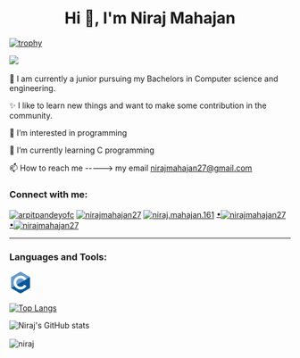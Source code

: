 <h1 align="center">Hi 👋, I'm Niraj Mahajan</h1>

  [![trophy](https://github-profile-trophy.vercel.app/?username=nirajmahajan)](https://github.com/nirajmahajan/github-profile-trophy)


![](https://komarev.com/ghpvc/?username=nirajmahajan27)



🎯 I am currently a junior pursuing my Bachelors in Computer science and engineering.


✨ I like to learn new things and want to make some contribution in the community.

👀 I’m interested in programming

🌱 I’m currently learning C programming

📫 How to reach me -----> my email nirajmahajan27@gmail.com

<h3 align="left">Connect with me:</h3>
<p align="left">
<a href="https://www.linkedin.com/in/niraj-mahajan-784a0322a/" target="blank"><img align="center" src="https://raw.githubusercontent.com/rahuldkjain/github-profile-readme-generator/master/src/images/icons/Social/linked-in-alt.svg" alt="arpitpandeyofc" height="30" width="40" /></a>
<a href="https://www.instagram.com/nirajmahajan27/" target="blank"><img align="center" src="https://raw.githubusercontent.com/rahuldkjain/github-profile-readme-generator/master/src/images/icons/Social/instagram.svg" alt="nirajmahajan27" height="30" width="40" /></a>
<a href="https://www.facebook.com/niraj.mahajan.161/" target="blank"><img align="center" src="https://raw.githubusercontent.com/rahuldkjain/github-profile-readme-generator/master/src/images/icons/Social/facebook-alt.svg" alt="niraj.mahajan.161" height="30" width="40" /></a>
<a href="https://www.hackerrank.com/nirajmahajan27" target="blank">•<img align="center" src="https://raw.githubusercontent.com/rahuldkjain/github-profile-readme-generator/master/src/images/icons/Social/hackerrank.svg" alt="nirajmahajan27" height="30" width="40" /></a>
  <a href="https://discord.com/channels/@me" target="blank">•<img align="center" src="https://raw.githubusercontent.com/rahuldkjain/github-profile-readme-generator/master/src/images/icons/Social/discord.svg" alt="nirajmahajan27" height="30" width="40" /></a>
</p><hr/>





<h3 align="left">Languages and Tools:</h3>

<a href="https://www.cprogramming.com/" target="_blank"> <img src="https://raw.githubusercontent.com/devicons/devicon/master/icons/c/c-original.svg" alt="c" width="40" height="40"/> 


[![Top Langs](https://github-readme-stats.vercel.app/api/top-langs/?username=nirajmahajan27)](https://github.com/nirajmahajan27/github-readme-stats)
  
  
 


![Niraj's GitHub stats](https://github-readme-stats.vercel.app/api?username=nirajmahajan27&show_icons=true&theme=radical)


  <p><img align="center" src="https://github-readme-streak-stats.herokuapp.com/?user=nirajmahajan27&" alt="niraj" /></p
<!---
Nirajmahajan27/Nirajmahajan27 is a ✨ special ✨ repository because its `README.md` (this file) appears on your GitHub profile.
You can click the Preview link to take a look at your changes.
--->



